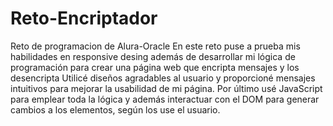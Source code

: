 # Reto-Encriptador
 Reto de programacion de Alura-Oracle
 En este reto puse a prueba mis habilidades en 
 responsive desing además de desarrollar mi lógica de programación
 para crear una página web que encripta mensajes y los desencripta
 Utilicé diseños agradables al usuario y proporcioné mensajes intuitivos 
 para mejorar la usabilidad de mi página. Por último usé JavaScript para 
 emplear toda la lógica y además interactuar con el DOM para generar cambios 
 a los elementos, según los use el usuario.
